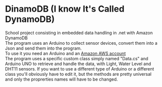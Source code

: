 # DinamoDB (I know It's Called DynamoDB)
School project consisting in embedded data handling in .net with Amazon DynamoDB<br>
The program uses an Arduino to collect sensor devices, convert them into a Json and send them into the program.<br>
To use it you need an Arduino and an <a href="https://signin.aws.amazon.com/signin?redirect_uri=https%3A%2F%2Faws.amazon.com%2Fmarketplace%2Fmanagement%2Fsignin%3Fstate%3DhashArgs%2523%26isauthcode%3Dtrue&client_id=arn%3Aaws%3Aiam%3A%3A015428540659%3Auser%2Faws-mp-seller-management-portal&forceMobileApp=0&code_challenge=4tjUEaavKx8zfGfJdU2be5SiOiG4SjgWkeBohDQ1Ss0&code_challenge_method=SHA-256">Amazon AWS account</a><br>
The program uses a specific custom class simply named "Data.cs" and Arduino UNO to retrieve and handle the data, with Light, Water Level and DHT11 sensors. If you want to use a different type of Arduino or a different class you'll obviously have to edit it, but the methods are pretty universal and only the proprerties names will have to be changed.
